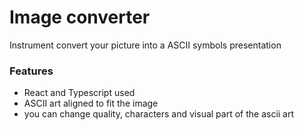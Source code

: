 # Image converter

Instrument convert your picture into a ASCII symbols presentation


### Features
- React and Typescript used
- ASCII art aligned to fit the image
- you can change quality, characters and visual part of the ascii art